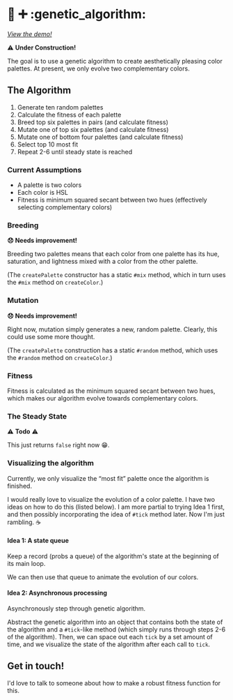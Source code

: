 # :art: :heavy_plus_sign: :genetic_algorithm: 
_[View the demo!](http://brettim.us/genetic-colors/)_

:warning: **Under Construction!**

The goal is to use a genetic algorithm to create aesthetically pleasing color palettes. At present, we only evolve two complementary colors.

## The Algorithm

1. Generate ten random palettes
2. Calculate the fitness of each palette
3. Breed top six palettes in pairs (and calculate fitness)
4. Mutate one of top six palettes (and calculate fitness)
5. Mutate one of bottom four palettes (and calculate fitness)
6. Select top 10 most fit
7. Repeat 2-6 until steady state is reached

### Current Assumptions
* A palette is two colors
* Each color is HSL
* Fitness is minimum squared secant between two hues (effectively selecting complementary colors)

### Breeding
**:disappointed: Needs improvement!** 

Breeding two palettes means that each color from one palette has its hue, saturation, and lightness mixed with a color from the other palette.

(The `createPalette` constructor has a static `#mix` method, which in turn uses the `#mix` method on `createColor`.)

### Mutation
**:disappointed: Needs improvement!** 

Right now, mutation simply generates a new, random palette. Clearly, this could use some more thought.

(The `createPalette` construction has a static `#random` method, which uses the `#random` method on `createColor`.)

### Fitness
Fitness is calculated as the minimum squared secant between two hues, which makes our algorithm evolve towards complementary colors. 

### The Steady State
:warning: **Todo** :warning:

This just returns `false` right now :grin:.

### Visualizing the algorithm
Currently, we only visualize the “most fit” palette once the algorithm is finished.

I would really love to visualize the evolution of a color palette. I have two ideas on how to do this (listed below). I am more partial to trying Idea 1 first, and then possibly incorporating the idea of `#tick` method later. Now I'm just rambling. :coffee:

#### Idea 1: A state queue
Keep a record (probs a queue) of the algorithm's state at the beginning of its main loop.

We can then use that queue to animate the evolution of our colors. 

#### Idea 2: Asynchronous processing
Asynchronously step through genetic algorithm. 

Abstract the genetic algorithm into an object that contains both the state of the algorithm and a `#tick`-like method (which simply runs through steps 2-6 of the algorithm). Then, we can space out each `tick` by a set amount of time, and we visualize the state of the algorithm after each call to `tick`. 

## Get in touch!
I'd love to talk to someone about how to make a robust fitness function for this.